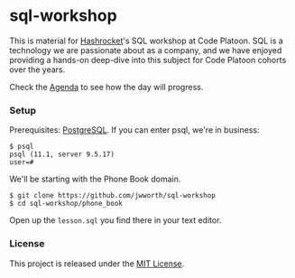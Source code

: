 # sql-workshop

This is material for [Hashrocket][hr]'s SQL workshop at Code Platoon. SQL is a
technology we are passionate about as a company, and we have enjoyed providing
a hands-on deep-dive into this subject for Code Platoon cohorts over the years.

Check the [Agenda][agenda] to see how the day will progress.

### Setup

Prerequisites: [PostgreSQL][pg]. If you can enter psql, we're in business:

```
$ psql
psql (11.1, server 9.5.17)
user=#
```

We'll be starting with the Phone Book domain.

```
$ git clone https://github.com/jwworth/sql-workshop
$ cd sql-workshop/phone_book
```

Open up the `lesson.sql` you find there in your text editor.

### License

This project is released under the [MIT License][mit].

[agenda]: agenda.md
[hr]: https://hashrocket.com/
[mit]: http://www.opensource.org/licenses/MIT
[pg]: https://hashrocket.com/
